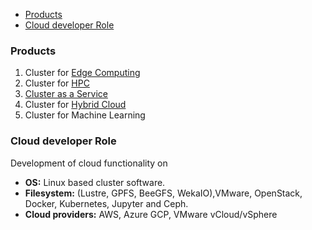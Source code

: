 - [Products](#p)
- [Cloud developer Role](#cd)

<a name=p></a>
### Products
1. Cluster for [Edge Computing](/System-Design/Concepts)
2. Cluster for [HPC](/System-Design/Concepts)
3. [Cluster as a Service](/System-Design/Concepts)
4. Cluster for [Hybrid Cloud](/System-Design/Concepts)
5. Cluster for Machine Learning

<a name=cd></a>
### Cloud developer Role
Development of cloud functionality on
- **OS:** Linux based cluster software.
- **Filesystem:** (Lustre, GPFS, BeeGFS, WekaIO),VMware, OpenStack, Docker, Kubernetes, Jupyter and Ceph.
- **Cloud providers:** AWS, Azure GCP, VMware vCloud/vSphere
